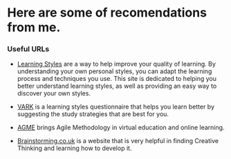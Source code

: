 # Here are some of recomendations from me.


### Useful URLs
* [Learning Styles](https://www.learning-styles-online.com) are a way to help improve your quality of learning. By understanding your own personal styles, you can adapt the learning process and techniques you use. This site is dedicated to helping you better understand learning styles, as well as providing an easy way to discover your own styles. 

* [VARK](https://vark-learn.com) is a learning styles questionnaire that helps you learn better by suggesting the study strategies that are best for you.

* [AGME](https://learn.agmeproject.eu) brings Agile Methodology in virtual education and online learning.

* [Brainstorming.co.uk](http://www.brainstorming.co.uk) is a website that is very helpful in finding Creative Thinking and learning how to develop it.